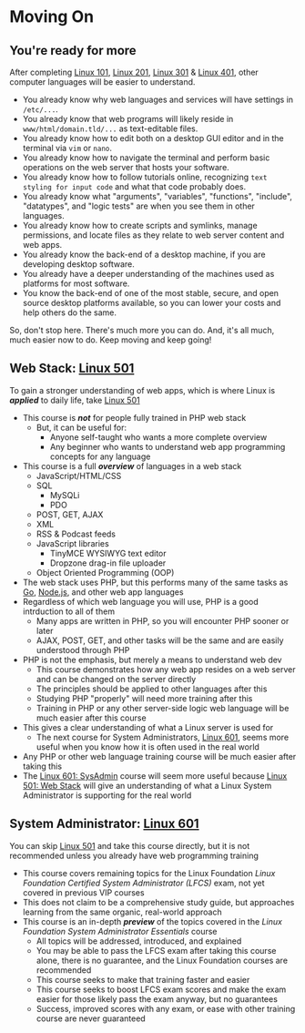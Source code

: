 # Moving On

## You're ready for more

After completing [Linux 101](https://github.com/inkVerb/VIP/blob/master/101/README.md), [Linux 201](https://github.com/inkVerb/VIP/blob/master/301/README.md), [Linux 301](https://github.com/inkVerb/VIP/blob/master/301/README.md) & [Linux 401](https://github.com/inkVerb/VIP/blob/master/401/README.md), other computer languages will be easier to understand.

- You already know why web languages and services will have settings in `/etc/...`.
- You already know that web programs will likely reside in `www/html/domain.tld/...` as text-editable files.
- You already know how to edit both on a desktop GUI editor and in the terminal via `vim` or `nano`.
- You already know how to navigate the terminal and perform basic operations on the web server that hosts your software.
- You already know how to follow tutorials online, recognizing `text styling for input code` and what that code probably does.
- You already know what "arguments", "variables", "functions", "include", "datatypes", and "logic tests" are when you see them in other languages.
- You already know how to create scripts and symlinks, manage permissions, and locate files as they relate to web server content and web apps.
- You already know the back-end of a desktop machine, if you are developing desktop software.
- You already have a deeper understanding of the machines used as platforms for most software.
- You know the back-end of one of the most stable, secure, and open source desktop platforms available, so you can lower your costs and help others do the same.

So, don't stop here. There's much more you can do. And, it's all much, much easier now to do. Keep moving and keep going!

## Web Stack: [Linux 501](https://github.com/inkVerb/VIP/blob/master/501/README.md)

To gain a stronger understanding of web apps, which is where Linux is ***applied*** to daily life, take [Linux 501](https://github.com/inkVerb/VIP/blob/master/501/README.md)

- This course is ***not*** for people fully trained in PHP web stack
  - But, it can be useful for:
    - Anyone self-taught who wants a more complete overview
    - Any beginner who wants to understand web app programming concepts for any language
- This course is a full ***overview*** of languages in a web stack
  - JavaScript/HTML/CSS
  - SQL
    - MySQLi
    - PDO
  - POST, GET, AJAX
  - XML
  - RSS & Podcast feeds
  - JavaScript libraries
    - TinyMCE WYSIWYG text editor
    - Dropzone drag-in file uploader
  - Object Oriented Programming (OOP)
- The web stack uses PHP, but this performs many of the same tasks as [Go](https://go.dev), [Node.js](https://nodejs.org), and other web app languages
- Regardless of which web language you will use, PHP is a good intrduction to all of them
  - Many apps are written in PHP, so you will encounter PHP sooner or later
  - AJAX, POST, GET, and other tasks will be the same and are easily understood through PHP
- PHP is not the emphasis, but merely a means to understand web dev
  - This course demonstrates how any web app resides on a web server and can be changed on the server directly
  - The principles should be applied to other languages after this
  - Studying PHP "properly" will need more training after this
  - Training in PHP or any other server-side logic web language will be much easier after this course
- This gives a clear understanding of what a Linux server is used for
  - The next course for System Administrators, [Linux 601](https://github.com/inkVerb/VIP/blob/master/601/README.md), seems more useful when you know how it is often used in the real world
- Any PHP or other web language training course will be much easier after taking this
- The [Linux 601: SysAdmin](https://github.com/inkVerb/VIP/blob/master/601/README.md) course will seem more useful because [Linux 501: Web Stack](https://github.com/inkVerb/VIP/blob/master/501/README.md) will give an understanding of what a Linux System Administrator is supporting for the real world

## System Administrator: [Linux 601](https://github.com/inkVerb/VIP/blob/master/601/README.md)

You can skip [Linux 501](https://github.com/inkVerb/VIP/blob/master/501/README.md) and take this course directly, but it is not recommended unless you already have web programming training

- This course covers remaining topics for the Linux Foundation *Linux Foundation Certified System Administrator (LFCS)* exam, not yet covered in previous VIP courses
- This does not claim to be a comprehensive study guide, but approaches learning from the same organic, real-world approach
- This course is an in-depth ***preview*** of the topics covered in the *Linux Foundation System Administrator Essentials* course
  - All topics will be addressed, introduced, and explained
  - You may be able to pass the LFCS exam after taking this course alone, there is no guarantee, and the Linux Foundation courses are recommended
  - This course seeks to make that training faster and easier
  - This course seeks to boost LFCS exam scores and make the exam easier for those likely pass the exam anyway, but no guarantees
  - Success, improved scores with any exam, or ease with other training course are never guaranteed
